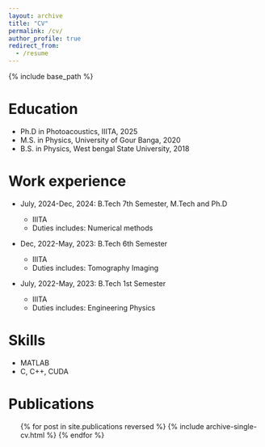 ```yaml
---
layout: archive
title: "CV"
permalink: /cv/
author_profile: true
redirect_from:
  - /resume
---
```


{% include base_path %}

Education
======
* Ph.D in Photoacoustics, IIITA, 2025 
* M.S. in Physics, University of Gour Banga, 2020
* B.S. in Physics, West bengal State University, 2018

Work experience
======
* July, 2024-Dec, 2024: B.Tech 7th Semester, M.Tech and Ph.D
  * IIITA
  * Duties includes: Numerical methods

* Dec, 2022-May, 2023: B.Tech 6th Semester
  * IIITA
  * Duties includes: Tomography Imaging

* July, 2022-May, 2023: B.Tech 1st Semester
  * IIITA
  * Duties includes: Engineering Physics
  
Skills
======
* MATLAB
* C, C++, CUDA

Publications
======
  <ul>{% for post in site.publications reversed %}
    {% include archive-single-cv.html %}
  {% endfor %}</ul>
  

